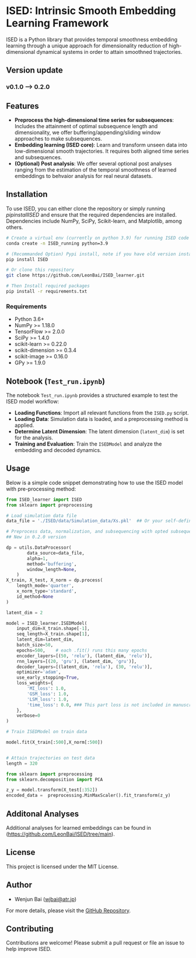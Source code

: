 # ISED: Intrinsic Smooth Embedding Learning Framework 

ISED is a Python library that provides temporal smoothness embedding learning through a unique approach for dimensionality reduction of high-dimensional dynamical systems in order to attain smoothned trajectories.

## Version update

### v0.1.0 --> 0.2.0 

## Features

- **Preprocess the high-dimensional time series for subsequences**: Includes the attainment of optimal subsequence length and dimensionality, we offer buffering/appending/sliding window approaches to make subsequences.
- **Embedding learning (ISED core)**: Learn and transform unseen data into low-dimensional smooth trajectories. It requires both aligned time series and subsequences.
- **(Optional) Post analysis**: We offer several optional post analyses ranging from the estimation of the temporal smoothness of learned embeddings to behvaior analysis for real neural datasets. 


## Installation

To use ISED, you can either clone the repository or simply running $pip install ISED$ and ensure that the required dependencies are installed. Dependencies include NumPy, SciPy, Scikit-learn, and Matplotlib, among others.

```sh
# Create a virtual env (currently on python 3.9) for running ISED code
conda create -n ISED_running python=3.9

# (Recommanded Option) Pypi install, note if you have old version installed (v0.1) please uninstall and reinstall v=0.2 
pip install ISED 

# Or clone this repository
git clone https://github.com/LeonBai/ISED_learner.git

# Then Install required packages
pip install -r requirements.txt
```


### Requirements
- Python 3.6+
- NumPy >= 1.18.0
- TensorFlow >= 2.0.0
- SciPy >= 1.4.0
- scikit-learn >= 0.22.0
- scikit-dimension >= 0.3.4
- scikit-image >= 0.16.0
- GPy >= 1.9.0


## Notebook (`Test_run.ipynb`)

The notebook `Test_run.ipynb` provides a structured example to test the ISED model workflow:
- **Loading Functions**: Import all relevant functions from the `ISED.py` script.
- **Loading Data**: Simulation data is loaded, and a preprocessing method is applied.
- **Determine Latent Dimension**: The latent dimension (`latent_dim`) is set for the analysis.
- **Training and Evaluation**: Train the `ISEDModel` and analyze the embedding and decoded dynamics.


## Usage

Below is a simple code snippet demonstrating how to use the ISED model with pre-processing method:

```python
from ISED_learner import ISED
from sklearn import preprocessing

# Load simulation data file
data_file = './ISED/data/Simulation_data/Xs.pkl'  ## Or your self-defined data path, currently accepting both .pkl and .npy files

# Preprocess data, normalization, and subsequencing with opted subsequence methods (choose from sliding window, buffering and appending methods)
## New in 0.2.0 version 

dp = utils.DataProcessor(
        data_source=data_file,
        alpha=1,
        method='buffering',
        window_length=None,
    )
X_train, X_test, X_norm = dp.process(
    length_mode='quarter',
    x_norm_type='standard', 
    id_method=None
)

latent_dim = 2

model = ISED_learner.ISEDModel(
    input_dim=X_train.shape[-1],
    seq_length=X_train.shape[1],
    latent_dim=latent_dim,
    batch_size=50,
    epochs=500,    # each .fit() runs this many epochs
    encoder_layers=[(50, 'relu'), (latent_dim, 'relu')],
    rnn_layers=[(20, 'gru'), (latent_dim, 'gru')],
    decoder_layers=[(latent_dim, 'relu'), (30, 'relu')],
    optimizer='adam',
    use_early_stopping=True,
    loss_weights={
        'MI_loss': 1.0,
        'GSM_loss': 1.0,
        'LSM_loss': 1.0,
        'time_loss': 0.0, ### This part loss is not included in manuscript. Can set to 1 for extra embedding performance up, 
    },
    verbose=0
) 

# Train ISEDModel on train data

model.fit(X_train[:500],X_norm[:500])


# Attain trajectories on test data
length = 320

from sklearn import preprocessing
from sklearn.decomposition import PCA

z_y = model.transform(X_test[:352])
encoded_data =  preprocessing.MinMaxScaler().fit_transform(z_y)
```

## Additonal Analyses 

Additional analyses for learned embeddings can be found in (https://github.com/LeonBai/ISED/tree/main).

## License
This project is licensed under the MIT License.

## Author
- Wenjun Bai (wjbai@atr.jp)

For more details, please visit the [GitHub Repository](https://github.com/LeonBai/ISED).

## Contributing
Contributions are welcome! Please submit a pull request or file an issue to help improve ISED.
